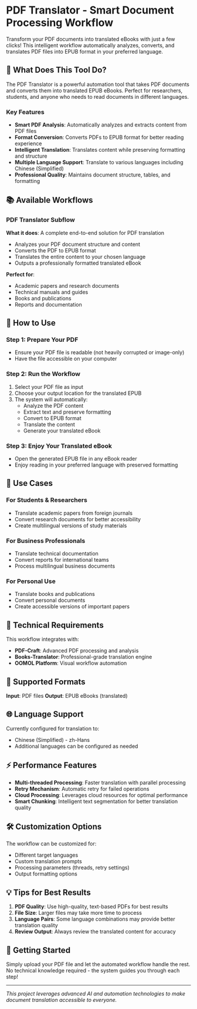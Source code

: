 # PDF Translator - Smart Document Processing Workflow

Transform your PDF documents into translated eBooks with just a few clicks! This intelligent workflow automatically analyzes, converts, and translates PDF files into EPUB format in your preferred language.

## 🌟 What Does This Tool Do?

The PDF Translator is a powerful automation tool that takes PDF documents and converts them into translated EPUB eBooks. Perfect for researchers, students, and anyone who needs to read documents in different languages.

### Key Features
- **Smart PDF Analysis**: Automatically analyzes and extracts content from PDF files
- **Format Conversion**: Converts PDFs to EPUB format for better reading experience
- **Intelligent Translation**: Translates content while preserving formatting and structure
- **Multiple Language Support**: Translate to various languages including Chinese (Simplified)
- **Professional Quality**: Maintains document structure, tables, and formatting

## 📚 Available Workflows

### PDF Translator Subflow
**What it does**: A complete end-to-end solution for PDF translation
- Analyzes your PDF document structure and content
- Converts the PDF to EPUB format
- Translates the entire content to your chosen language
- Outputs a professionally formatted translated eBook

**Perfect for**:
- Academic papers and research documents
- Technical manuals and guides
- Books and publications
- Reports and documentation

## 🚀 How to Use

### Step 1: Prepare Your PDF
- Ensure your PDF file is readable (not heavily corrupted or image-only)
- Have the file accessible on your computer

### Step 2: Run the Workflow
1. Select your PDF file as input
2. Choose your output location for the translated EPUB
3. The system will automatically:
   - Analyze the PDF content
   - Extract text and preserve formatting
   - Convert to EPUB format
   - Translate the content
   - Generate your translated eBook

### Step 3: Enjoy Your Translated eBook
- Open the generated EPUB file in any eBook reader
- Enjoy reading in your preferred language with preserved formatting

## 🎯 Use Cases

### For Students & Researchers
- Translate academic papers from foreign journals
- Convert research documents for better accessibility
- Create multilingual versions of study materials

### For Business Professionals
- Translate technical documentation
- Convert reports for international teams
- Process multilingual business documents

### For Personal Use
- Translate books and publications
- Convert personal documents
- Create accessible versions of important papers

## 🔧 Technical Requirements

This workflow integrates with:
- **PDF-Craft**: Advanced PDF processing and analysis
- **Books-Translator**: Professional-grade translation engine
- **OOMOL Platform**: Visual workflow automation

## 📖 Supported Formats

**Input**: PDF files
**Output**: EPUB eBooks (translated)

## 🌐 Language Support

Currently configured for translation to:
- Chinese (Simplified) - zh-Hans
- Additional languages can be configured as needed

## ⚡ Performance Features

- **Multi-threaded Processing**: Faster translation with parallel processing
- **Retry Mechanism**: Automatic retry for failed operations
- **Cloud Processing**: Leverages cloud resources for optimal performance
- **Smart Chunking**: Intelligent text segmentation for better translation quality

## 🛠️ Customization Options

The workflow can be customized for:
- Different target languages
- Custom translation prompts
- Processing parameters (threads, retry settings)
- Output formatting options

## 💡 Tips for Best Results

1. **PDF Quality**: Use high-quality, text-based PDFs for best results
2. **File Size**: Larger files may take more time to process
3. **Language Pairs**: Some language combinations may provide better translation quality
4. **Review Output**: Always review the translated content for accuracy

## 🤝 Getting Started

Simply upload your PDF file and let the automated workflow handle the rest. No technical knowledge required - the system guides you through each step!

---

*This project leverages advanced AI and automation technologies to make document translation accessible to everyone.*